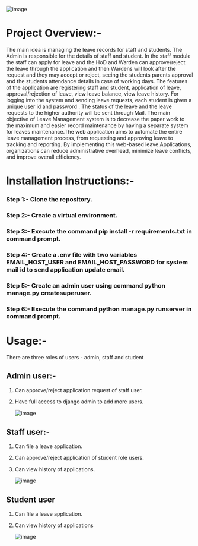 ![image](https://github.com/Taejin101/Leave-System/assets/91075527/5c9a7e1e-5abe-44bd-8359-c647f9345b3e)

# Project Overview:-
The main idea is managing the leave records for staff and students. The Admin is responsible for
the details of staff and student. In the staff module the staff can apply for leave and the HoD and Warden can
approve/reject the leave through the application and then Wardens will look after the request and they may
accept or reject, seeing the students parents approval and the students attendance details in case of working
days. The features of the application are registering staff and student, application of leave, approval/rejection
of leave, view leave balance, view leave history. For logging into the system and sending leave requests, each
student is given a unique user id and password . The status of the leave and the leave requests to the higher
authority will be sent through Mail. The main objective of Leave Management system is to decrease the
paper work to the maximum and easier record maintenance by having a separate system for leaves
maintenance.The web application aims to automate the entire leave management process, from requesting
and approving leave to tracking and reporting. By implementing this web-based leave Applications,
organizations can reduce administrative overhead, minimize leave conflicts, and improve overall efficiency.

# Installation Instructions:-
### Step 1:- Clone the repository.
### Step 2:- Create a virtual environment.
### Step 3:- Execute the command pip install -r requirements.txt in command prompt.
### Step 4:- Create a .env file with two variables EMAIL_HOST_USER and EMAIL_HOST_PASSWORD for system mail id to send application update email.
### Step 5:- Create an admin user using command python manage.py createsuperuser.
### Step 6:- Execute the command python manage.py runserver in command prompt.

# Usage:-
There are three roles of users - admin, staff and student

## Admin user:-
1. Can approve/reject application request of staff user.
2. Have full access to django admin to add more users.
   
   ![image](https://github.com/Taejin101/Leave-System/assets/91075527/84431e1b-045e-4d53-9b78-44e851a10369)

## Staff user:-
1. Can file a leave application.
2. Can approve/reject application of student role users.
3. Can view history of applications.

   ![image](https://github.com/Taejin101/Leave-System/assets/91075527/9325efae-d635-4196-a0e3-588282c6d947)

## Student user
1. Can file a leave application.
2. Can view history of applications

   ![image](https://github.com/Taejin101/Leave-System/assets/91075527/5f355e06-4b24-4eee-96b7-4ab391e84217)



  

